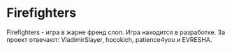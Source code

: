# Firefighters 
Firefighters - игра в жарне френд слоп. Игра находится в разработке.
За проект отвечают: VladimirSlayer, hocokich, patience4you и EVRESHA.
